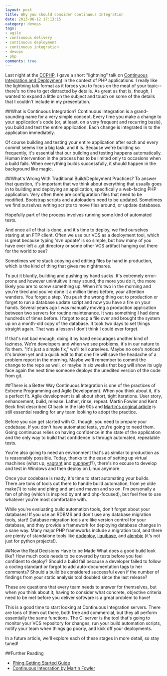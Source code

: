 ```yaml
---
layout: post
title: Why you should consider Continuous Integration
date: 2013-06-12 17:13:15
category: devops
tags:
- agile
- continuous delivery
- continuous deployment
- continuous integration
- devops
- php
comments: true
---
```


Last night at the [DCPHP](http://www.meetup.com/DC-PHP), I gave a short "lightning" talk on [Continuous Integration and Deployment](https://speakerdeck.com/squinones/continuous-integration-and-deployment-with-php) in the context of PHP applications. I really like the lightning talk format as it forces you to focus on the meat of your topic-- there's no time to get distracted by details. As great as that is, though, I wanted to expand a little on the subject and touch on some of the details that I couldn't include in my presentation.

##What is Continuous Integration?
Continuous Integration is a grand-sounding name for a very simple concept. Every time you make a change to your application's code (or, at least, on a very frequent and recurring basis), you build and test the entire application. Each change is integrated in to the application immediately.

Of course building and testing your entire application after each and every commit seems like a big task, and it is. Because we're building so frequently, it's essential that our building and testing happens automatically. Human intervention in the process has to be limited only to occasions when a build fails. When everything builds successfully, it should happen in the background like magic.

##What's Wrong With Traditional Build/Deployment Practices?
To answer that question, it's important that we think about everything that usually goes in to building and deploying an application, specifically a web-facing PHP application. Very often there are configuration files that need to be modified. Bootstrap scripts and autoloaders need to be updated. Sometimes we find ourselves writing scripts to move files around, or update databases.

Hopefully part of the process involves running some kind of automated tests.

And once all of that is done, and it's time to deploy, we find ourselves staring at an FTP client. Often we use our VCS as a deployment tool, which is great because typing 'svn update' is so simple, but how many of you have ever left a .git directory or some other VCS artifact hanging out there for the world to see?

Sometimes we're stuck copying and editing files by hand in production, which is the kind of thing that gives me nightmares.

To put it bluntly, building and pushing by hand sucks. It's extremely error-prone and however unintuitive it may sound, the more you do it, the more likely you are to screw something up. When it's two in the morning and you're tired and you've done it a million times before, your attention wanders. You forget a step. You push the wrong thing out to production or forget to run a database update script and now you have a fire on your hands. Several years ago I was manually moving a production application between two servers for routine maintenance. It was something I had done hundreds of times before. I forgot to scp a file over and brought the system up on a month-old copy of the database. It took two days to set things straight again. That was a lesson I don't think I could ever forget.

If that's not bad enough, doing it by hand encourages another kind of laziness. We're developers and when we see problems, it's in our nature to fix them. "It's just a simple fix," we'll tell ourselves. Maybe no one's noticed it's broken yet and a quick edit to that one file will save the headache of a problem report in the morning. Maybe we'll remember to commit the change to the repo as well, or maybe in six weeks that bug will show its ugly face again the next time someone deploys the unedited version of the code from git.

##There is a Better Way
Continuous Integration is one of the practices of Extreme Programming and Agile Development. When you think about it, it's a perfect fit. Agile development is all about short, tight iterations. User story, enhancement, build, release. Lather, rinse, repeat. Martin Fowler and Kent Beck first described CI back in the late 90s and [Martin's original article](http://www.martinfowler.com/articles/continuousIntegration.html) is still essential reading for any team looking to adopt the practice.

Before you can get started with CI, though, you need to prepare your codebase. If you don't have automated tests, you're going to need them. Going continuous relies on having confidence in the state of the application and the only way to build that confidence is through automated, repeatable tests.

You're also going to need an environment that's as similar to production as is reasonably possible. Today, thanks to the ease of setting up virtual machines (what up, [vagrant](http://vagrantup.com) and [puphpet](http://puphpet.com)!?), there's no excuse to develop and test in Windows and then deploy on Linux anymore.

Once your codebase is ready, it's time to start automating your builds. There are tons of tools out there to handle build automation, from ye olde make(1) to rake and phing and ant and maven and so on. I'm personally a fan of phing (which is inspired by ant and php-focused), but feel free to use whatever you're most comfortable with.

While you're evaluating build automation tools, don't forget about your databases! If you use an RDBMS and don't use any database migration tools, start! Database migration tools are like version control for your database, and they provide a framework for deploying database changes in a sane way. Many major PHP frameworks include a migration tool, and there are plenty of standalone tools like [dbdeploy](http://dbdeploy.com), [liquibase](http://www.liquibase.org), and [alembic](https://bitbucket.org/zzzeek/alembic) (it's not just for python projects!).

##Now the Real Decisions Have to be Made
What does a good build look like? How much code needs to be covered by tests before you feel confident to deploy? Should a build fail because a developer failed to follow a coding standard or forgot to add auto-documentation tags to her comments? Should a build be considered successful even if the number of findings from your static analysis tool doubled since the last release?

These are questions that every team needs to answer for themselves, but when you think about it, having to consider what concrete, objective criteria need to be met before you deliver software is a great problem to have!

This is a good time to start looking at Continuous Integration servers. There are tons of them out there, both free and commercial, but they all perform essentially the same functions. The CI server is the tool that's going to monitor your VCS repository for changes, run your build automation scripts, notify your team when things go poorly, and kick off your deployments.

In a future article, we'll explore each of these stages in more detail, so stay tuned!

##Further Reading

* [Phing Getting Started Guide](http://www.phing.info/docs/guide/trunk/chapters/GettingStarted.html)
* [Continuous Integration by Martin Fowler](http://www.martinfowler.com/articles/continuousIntegration.html)
